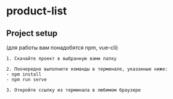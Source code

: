 # product-list

## Project setup
(для работы вам понадобятся npm, vue-cli)
```
1. Скачайте проект в выбранную вами папку

2. Поочередно выполните команды в терминале, указанные ниже:
- npm install
- npm run serve

3. Откройте ссылку из терминала в любимом браузере

